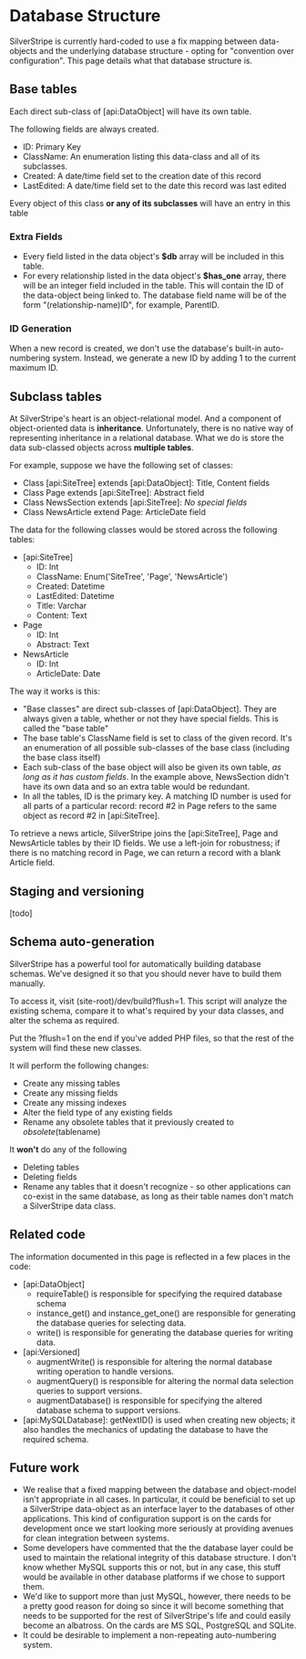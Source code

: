 # Database Structure

SilverStripe is currently hard-coded to use a fix mapping between data-objects and the underlying database structure -
opting for "convention over configuration".  This page details what that database structure is. 

## Base tables

Each direct sub-class of [api:DataObject] will have its own table.

The following fields are always created.

*  ID: Primary Key
*  ClassName: An enumeration listing this data-class and all of its subclasses.
*  Created: A date/time field set to the creation date of this record
*  LastEdited: A date/time field set to the date this record was last edited

Every object of this class **or any of its subclasses** will have an entry in this table

### Extra Fields

*  Every field listed in the data object's **$db** array will be included in this table.
*  For every relationship listed in the data object's **$has_one** array, there will be an integer field included in the
table.  This will contain the ID of the data-object being linked to.  The database field name will be of the form
"(relationship-name)ID", for example, ParentID.

### ID Generation

When a new record is created, we don't use the database's built-in auto-numbering system.  Instead, we generate a new ID
by adding 1 to the current maximum ID.

##  Subclass tables

At SilverStripe's heart is an object-relational model.  And a component of object-oriented data is **inheritance**. 
Unfortunately, there is no native way of representing inheritance in a relational database.  What we do is store the
data sub-classed objects across **multiple tables**.

For example, suppose we have the following set of classes:

*  Class [api:SiteTree] extends [api:DataObject]: Title, Content fields
*  Class Page extends [api:SiteTree]: Abstract field
*  Class NewsSection extends [api:SiteTree]: *No special fields*
*  Class NewsArticle extend Page: ArticleDate field

The data for the following classes would be stored across the following tables:

*  [api:SiteTree]
    * ID: Int
    * ClassName: Enum('SiteTree', 'Page', 'NewsArticle')
    * Created: Datetime
    * LastEdited: Datetime
    * Title: Varchar
    * Content: Text
*  Page
    * ID: Int
    * Abstract: Text
*  NewsArticle
    * ID: Int
    * ArticleDate: Date

The way it works is this:

*  "Base classes" are direct sub-classes of [api:DataObject].  They are always given a table, whether or not they have
special fields.  This is called the "base table"
*  The base table's ClassName field is set to class of the given record.  It's an enumeration of all possible
sub-classes of the base class (including the base class itself)
*  Each sub-class of the base object will also be given its own table, *as long as it has custom fields*.  In the
example above, NewsSection didn't have its own data and so an extra table would be redundant.
*  In all the tables, ID is the primary key.  A matching ID number is used for all parts of a particular record: 
record #2 in Page refers to the same object as record #2 in [api:SiteTree].

To retrieve a news article, SilverStripe joins the [api:SiteTree], Page and NewsArticle tables by their ID fields.  We use a
left-join for robustness; if there is no matching record in Page, we can return a record with a blank Article field.

## Staging and versioning

[todo]

## Schema auto-generation

SilverStripe has a powerful tool for automatically building database schemas.  We've designed it so that you should never have to build them manually.

To access it, visit (site-root)/dev/build?flush=1.  This script will analyze the existing schema, compare it to what's required by your data classes, and alter the schema as required.  

Put the ?flush=1 on the end if you've added PHP files, so that the rest of the system will find these new classes.

It will perform the following changes:

  * Create any missing tables
  * Create any missing fields
  * Create any missing indexes
  * Alter the field type of any existing fields
  * Rename any obsolete tables that it previously created to _obsolete_(tablename)

It **won't** do any of the following

  * Deleting tables
  * Deleting fields
  * Rename any tables that it doesn't recognize - so other applications can co-exist in the same database, as long as their table names don't match a SilverStripe data class.


## Related code

The information documented in this page is reflected in a few places in the code:

*  [api:DataObject]
    * requireTable() is responsible for specifying the required database schema
    * instance_get() and instance_get_one() are responsible for generating the database queries for selecting data.
    * write() is responsible for generating the database queries for writing data.
*  [api:Versioned]
    * augmentWrite() is responsible for altering the normal database writing operation to handle versions.
    * augmentQuery() is responsible for altering the normal data selection queries to support versions.
    * augmentDatabase() is responsible for specifying the altered database schema to support versions.
*  [api:MySQLDatabase]: getNextID() is used when creating new objects; it also handles the mechanics of
updating the database to have the required schema.


## Future work

*  We realise that a fixed mapping between the database and object-model isn't appropriate in all cases.  In particular,
it could be beneficial to set up a SilverStripe data-object as an interface layer to the databases of other
applications.  This kind of configuration support is on the cards for development once we start looking more seriously
at providing avenues for clean integration between systems.
*  Some developers have commented that the the database layer could be used to maintain the relational integrity of this
database structure.  I don't know whether MySQL supports this or not, but in any case, this stuff would be available in
other database platforms if we chose to support them.
*  We'd like to support more than just MySQL, however, there needs to be a pretty good reason for doing so since it will
become something that needs to be supported for the rest of SilverStripe's life and could easily become an albatross. 
On the cards are MS SQL, PostgreSQL and SQLite.
*  It could be desirable to implement a non-repeating auto-numbering system.
